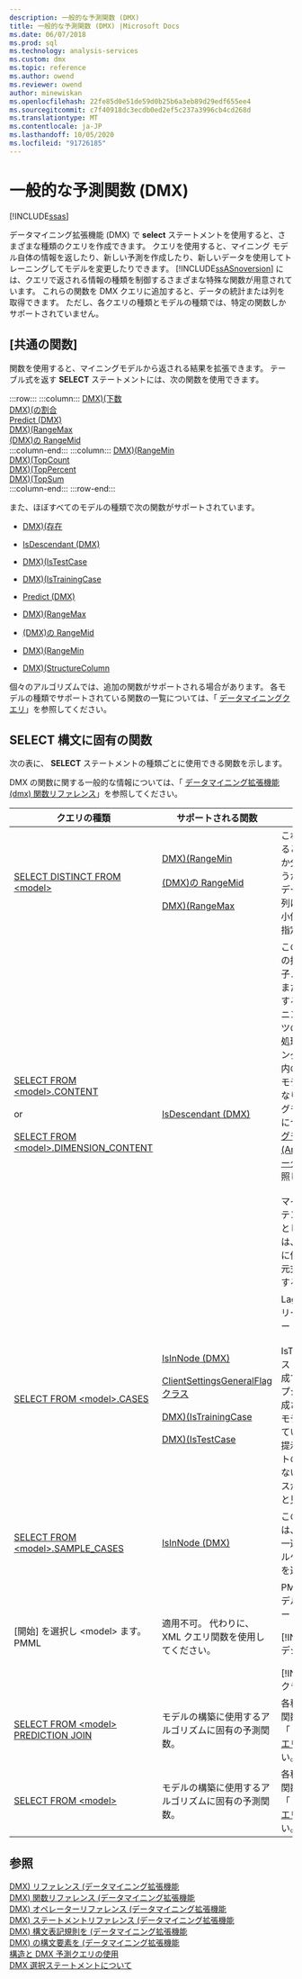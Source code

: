 ```yaml
---
description: 一般的な予測関数 (DMX)
title: 一般的な予測関数 (DMX) |Microsoft Docs
ms.date: 06/07/2018
ms.prod: sql
ms.technology: analysis-services
ms.custom: dmx
ms.topic: reference
ms.author: owend
ms.reviewer: owend
author: minewiskan
ms.openlocfilehash: 22fe85d0e51de59d0b25b6a3eb89d29edf655ee4
ms.sourcegitcommit: c7f40918dc3ecdb0ed2ef5c237a3996cb4cd268d
ms.translationtype: MT
ms.contentlocale: ja-JP
ms.lasthandoff: 10/05/2020
ms.locfileid: "91726185"
---
```

# <a name="general-prediction-functions-dmx"></a>一般的な予測関数 (DMX)
[!INCLUDE[ssas](../includes/applies-to-version/ssas.md)]

  データマイニング拡張機能 (DMX) で **select** ステートメントを使用すると、さまざまな種類のクエリを作成できます。 クエリを使用すると、マイニング モデル自体の情報を返したり、新しい予測を作成したり、新しいデータを使用してトレーニングしてモデルを変更したりできます。 [!INCLUDE[ssASnoversion](../includes/ssasnoversion-md.md)] には、クエリで返される情報の種類を制御するさまざまな特殊な関数が用意されています。 これらの関数を DMX クエリに追加すると、データの統計または列を取得できます。 ただし、各クエリの種類とモデルの種類では、特定の関数しかサポートされていません。  
  
## <a name="common-functions"></a>[共通の関数]  
 関数を使用すると、マイニングモデルから返される結果を拡張できます。 テーブル式を返す **SELECT** ステートメントには、次の関数を使用できます。  

:::row:::
    :::column:::
        [DMX&#41;&#40;下数 ](../dmx/bottomcount-dmx.md)  
        [DMX&#41;&#40;の割合 ](../dmx/bottompercent-dmx.md)  
        [Predict &#40;DMX&#41;](../dmx/predict-dmx.md)  
        [DMX&#41;&#40;RangeMax ](../dmx/rangemax-dmx.md)  
        [&#40;DMX&#41;の RangeMid ](../dmx/rangemid-dmx.md)  
    :::column-end:::
    :::column:::
        [DMX&#41;&#40;RangeMin ](../dmx/rangemin-dmx.md)  
        [DMX&#41;&#40;TopCount ](../dmx/topcount-dmx.md)  
        [DMX&#41;&#40;TopPercent ](../dmx/toppercent-dmx.md)  
        [DMX&#41;&#40;TopSum ](../dmx/topsum-dmx.md)  
    :::column-end:::
:::row-end:::

 また、ほぼすべてのモデルの種類で次の関数がサポートされています。  
  
-   [DMX&#41;&#40;存在 ](../dmx/exists-dmx.md)  
  
-   [IsDescendant &#40;DMX&#41;](../dmx/isdescendant-dmx.md)  
  
-   [DMX&#41;&#40;IsTestCase ](../dmx/istestcase-dmx.md)  
  
-   [DMX&#41;&#40;IsTrainingCase ](../dmx/istrainingcase-dmx.md)  
  
-   [Predict &#40;DMX&#41;](../dmx/predict-dmx.md)  
  
-   [DMX&#41;&#40;RangeMax ](../dmx/rangemax-dmx.md)  
  
-   [&#40;DMX&#41;の RangeMid ](../dmx/rangemid-dmx.md)  
  
-   [DMX&#41;&#40;RangeMin ](../dmx/rangemin-dmx.md)  
  
-   [DMX&#41;&#40;StructureColumn ](../dmx/structurecolumn-dmx.md)  
  
 個々のアルゴリズムでは、追加の関数がサポートされる場合があります。 各モデルの種類でサポートされている関数の一覧については、「 [データマイニングクエリ](/analysis-services/data-mining/data-mining-queries)」を参照してください。  
  
## <a name="functions-specific-to-select-syntax"></a>SELECT 構文に固有の関数  
 次の表に、 **SELECT** ステートメントの種類ごとに使用できる関数を示します。  
  
 DMX の関数に関する一般的な情報については、「 [データマイニング拡張機能 &#40;dmx&#41; 関数リファレンス](../dmx/data-mining-extensions-dmx-function-reference.md)」を参照してください。  
  
|クエリの種類|サポートされる関数|解説|  
|----------------|-------------------------|-------------|  
|[SELECT DISTINCT FROM \<model>](../dmx/select-distinct-from-model-dmx.md)|[DMX&#41;&#40;RangeMin ](../dmx/rangemin-dmx.md)<br /><br /> [&#40;DMX&#41;の RangeMid ](../dmx/rangemid-dmx.md)<br /><br /> [DMX&#41;&#40;RangeMax ](../dmx/rangemax-dmx.md)|これらの関数を使用すると、列が連続しているか分離されているかどうかにかかわらず、数値データ型を含む任意の列に対して最大値、最小値、および平均値を指定できます。|  
|[SELECT FROM \<model>.CONTENT](../dmx/select-from-model-content-dmx.md)<br /><br /> or<br /><br /> [SELECT FROM \<model>.DIMENSION_CONTENT](../dmx/select-from-model-dimension-content-dmx.md)|[IsDescendant &#40;DMX&#41;](../dmx/isdescendant-dmx.md)|この関数は、モデル内の指定されたノードの子ノードを取得します。また、この関数を使用すると、たとえば、マイニング モデル コンテンツのノードを繰り返し処理できます。 マイニングモデルコンテンツ内のノードの配置は、モデルの種類によって異なります。 各マイニングモデルの種類の構造については、「 [マイニングモデルコンテンツ &#40;Analysis Services-データマイニング&#41;](/analysis-services/data-mining/mining-model-content-analysis-services-data-mining)」を参照してください。<br /><br /> マイニングモデルコンテンツをディメンションとして保存した場合は、属性階層のクエリに使用できる他の多次元式 (MDX) 関数を使用することもできます。|  
|[SELECT FROM \<model>.CASES](../dmx/select-from-model-cases-dmx.md)|[IsInNode &#40;DMX&#41;](../dmx/isinnode-dmx.md)<br /><br /> [ClientSettingsGeneralFlag クラス](../relational-databases/wmi-provider-configuration-classes/clientsettingsgeneralflag-class/clientsettingsgeneralflag-class.md)<br /><br /> [DMX&#41;&#40;IsTrainingCase ](../dmx/istrainingcase-dmx.md)<br /><br /> [DMX&#41;&#40;IsTestCase ](../dmx/istestcase-dmx.md)|Lag 関数は、タイムシリーズモデルでのみサポートされています。<br /><br /> IsTestCase 関数は、テストデータセットを作成するために、提示オプションを使用して作成された構造に基づくモデルでサポートされています。 モデルが、提示されたテストセットの構造に基づいていない場合、すべてのケースがトレーニングケースと見なされます。|  
|[SELECT FROM \<model>.SAMPLE_CASES](../dmx/select-from-model-sample-cases-dmx.md)|[IsInNode &#40;DMX&#41;](../dmx/isinnode-dmx.md)|このコンテキストでは、IsInNode 関数は、一連の理想的なサンプルケースに属するケースを返します。|  
|[開始] を選択し \<model> ます。PMML|適用不可。 代わりに、XML クエリ関数を使用してください。|PMML 表現は、次のモデルの種類のみでサポートされます。<br /><br /> [!INCLUDE[msCoName](../includes/msconame-md.md)] デシジョンツリー<br /><br /> [!INCLUDE[msCoName](../includes/msconame-md.md)] クラスター|  
|[SELECT FROM \<model> PREDICTION JOIN](../dmx/select-from-model-prediction-join-dmx.md)|モデルの構築に使用するアルゴリズムに固有の予測関数。|各種類のモデルの予測関数の一覧については、「 [データマイニングクエリ](/analysis-services/data-mining/data-mining-queries)」を参照してください。|  
|[SELECT FROM \<model>](../dmx/select-from-model-dmx.md)|モデルの構築に使用するアルゴリズムに固有の予測関数。|各種類のモデルの予測関数の一覧については、「 [データマイニングクエリ](/analysis-services/data-mining/data-mining-queries)」を参照してください。|  
  
## <a name="see-also"></a>参照  
 [DMX&#41; リファレンス &#40;データマイニング拡張機能](../dmx/data-mining-extensions-dmx-reference.md)   
 [DMX&#41; 関数リファレンス &#40;データマイニング拡張機能](../dmx/data-mining-extensions-dmx-function-reference.md)   
 [DMX&#41; オペレーターリファレンス &#40;データマイニング拡張機能](../dmx/data-mining-extensions-dmx-operator-reference.md)   
 [DMX&#41; ステートメントリファレンス &#40;データマイニング拡張機能](../dmx/data-mining-extensions-dmx-statements.md)   
 [DMX&#41; 構文表記規則を &#40;データマイニング拡張機能](../dmx/data-mining-extensions-dmx-syntax-conventions.md)   
 [DMX&#41; の構文要素を &#40;データマイニング拡張機能](../dmx/data-mining-extensions-dmx-syntax-elements.md)   
 [構造と DMX 予測クエリの使用](../dmx/structure-and-usage-of-dmx-prediction-queries.md)   
 [DMX 選択ステートメントについて](../dmx/understanding-the-dmx-select-statement.md)  
  
